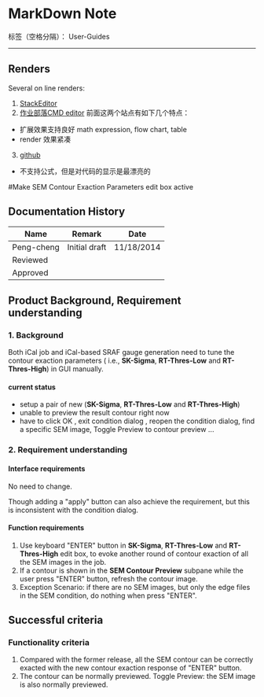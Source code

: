 # MarkDown Note

标签（空格分隔）： User-Guides

---

## Renders
Several on line renders:

1. [StackEditor](https://stackedit.io/editor)
2. [作业部落CMD editor](https://www.zybuluo.com/mdeditor)
前面这两个站点有如下几个特点：
  - 扩展效果支持良好 math expression, flow chart, table
  - render 效果紧凑
3. [github](https://www.zybuluo.com/mdeditor)
  - 不支持公式，但是对代码的显示是最漂亮的

#Make SEM Contour Exaction Parameters edit box active

##  Documentation History

| Name |  Remark | Date |
--- | --- | --- |
Peng-cheng | Initial draft | 11/18/2014
 | Reviewed |
  | Approved   |

## Product Background, Requirement understanding

###  1.  Background

Both iCal job and iCal-based SRAF gauge generation need to tune the contour exaction parameters ( i.e., **SK-Sigma**, **RT-Thres-Low** and **RT-Thres-High**)  in GUI manually.

#### current status

- setup a pair of new (**SK-Sigma**, **RT-Thres-Low** and **RT-Thres-High**)
- unable to preview the result contour right now
- have to click OK , exit condition dialog , reopen the condition dialog, find a specific SEM image, Toggle Preview to contour preview ...

###  2.  Requirement understanding

#### Interface requirements

No need to change. 

Though adding a "apply" button can also achieve the requirement, but this is inconsistent with the condition dialog.

#### Function requirements

1. Use keyboard "ENTER" button in **SK-Sigma**, **RT-Thres-Low** and **RT-Thres-High** edit box, to evoke another round of contour exaction of all the SEM images in the job.
2. If a contour is shown in the **SEM Contour Preview** subpane while the user press "ENTER" button, refresh the contour image.
3. Exception Scenario: if there are no SEM images, but only the edge files in the SEM condition, do nothing when press "ENTER". 

## Successful criteria

### Functionality criteria

1. Compared with the former release, all the SEM contour can be correctly exacted with the new contour exaction response of "ENTER" button.
2. The contour can be normally previewed. Toggle Preview: the SEM image is also normally previewed.



